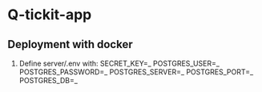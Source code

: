 # Q-tickit-app
## Deployment with docker
1. Define server/.env with:
SECRET_KEY=_
POSTGRES_USER=_
POSTGRES_PASSWORD=_
POSTGRES_SERVER=_
POSTGRES_PORT=_
POSTGRES_DB=_
